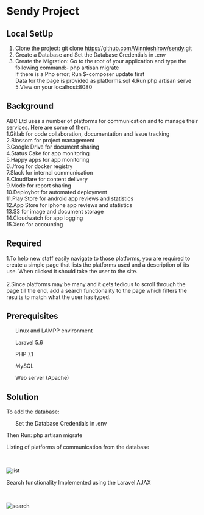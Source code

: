 # Sendy Project
## Local SetUp
  1. Clone the project: git clone https://github.com/Winnieshirow/sendy.git
  2. Create a Database and Set the Database Credentials in .env 
  3. Create the Migration: Go to the root of your application and type the following command:- php artisan migrate<br>
  If there is a Php error; Run $-composer update first<br>
Data for the page is provided as platforms.sql
4.Run php artisan serve<br>
5.View on your localhost:8080
## Background

ABC Ltd uses a number of platforms for communication and to manage their services. Here are some of them.<br>
1.Gitlab for code collaboration, documentation and issue tracking<br>
2.Blossom for project management<br>
3.Google Drive for document sharing<br>
4.Status Cake for app monitoring<br>
5.Happy apps for app monitoring<br>
6.Jfrog for docker registry<br>
7.Slack for internal communication<br>
8.Cloudflare for content delivery<br>
9.Mode for report sharing<br>
10.Deploybot for automated deployment<br>
11.Play Store for android app reviews and statistics<br>
12.App Store for iphone app reviews and statistics<br>
13.S3 for image and document storage<br>
14.Cloudwatch for app logging<br>
15.Xero for accounting<br>

## Required

1.To help new staff easily navigate to those platforms, you are required to create a simple page that lists the platforms used and a description of its use. When clicked it should take the user to the site. <br> <br>
2.Since platforms may be many and it gets tedious to scroll through the page till the end, add a search functionality to the page which filters the results to match what the user has typed.

## Prerequisites 
<ul>Linux and LAMPP environment</ul>
<ul>Laravel 5.6</ul>
<ul>PHP 7.1</ul>
<ul>MySQL</ul>
<ul>Web server (Apache)</ul>

## Solution
To add the database:
  <ul> Set the Database Credentials in .env </ul>
  Then Run: php artisan migrate
  <br>
<p> Listing of platforms of communication from the database</p><br>

![list](https://user-images.githubusercontent.com/10959155/43885344-4de6a3f4-9bc1-11e8-8352-6fb6b32d6f80.png)

<p> Search functionality Implemented using the Laravel AJAX </p><br>

![search](https://user-images.githubusercontent.com/10959155/43885513-c465efda-9bc1-11e8-96f2-78ba6e620a2a.png)
  


